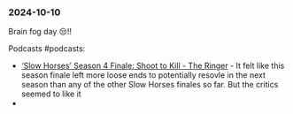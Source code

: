 ### 2024-10-10
Brain fog day 😒!! 

Podcasts #podcasts: 
* [‘Slow Horses’ Season 4 Finale: Shoot to Kill - The Ringer](https://www.theringer.com/2024/10/9/24266367/slow-horses-season-4-finale-recap-apple-tv) - It felt like this season finale left more loose ends to potentially resovle in the next season than any of the other Slow Horses finales so far. But the critics seemed to like it
* 